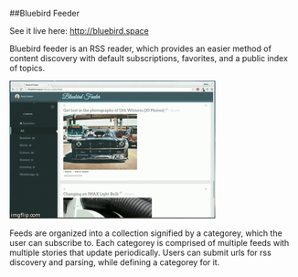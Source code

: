 ##Bluebird Feeder

See it live here:
http://bluebird.space

Bluebird feeder is an RSS reader, which provides an easier method of content discovery with default subscriptions, favorites, and a public index of topics.

![Bluebird Feeder](https://raw.githubusercontent.com/jaeming/birdfeeder/master/bluebirfeeder.gif)

Feeds are organized into a collection signified by a categorey, which the user can subscribe to. Each categorey is comprised of multiple feeds with multiple stories that update periodically. Users can submit urls for rss discovery and parsing, while defining a categorey for it.